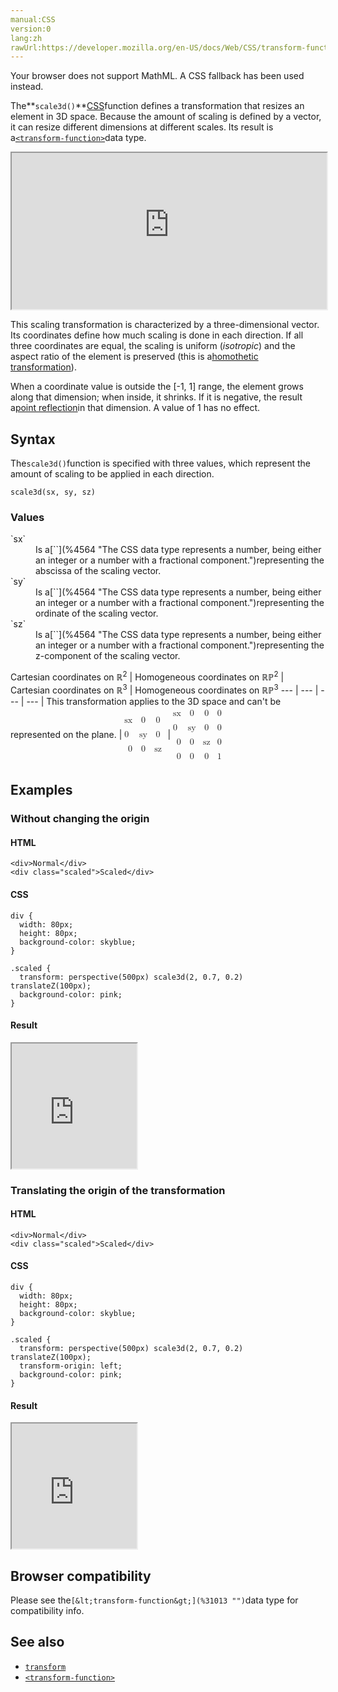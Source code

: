 ```yaml
---
manual:CSS
version:0
lang:zh
rawUrl:https://developer.mozilla.org/en-US/docs/Web/CSS/transform-function/scale3d
---
```






Your browser does not support MathML. A CSS fallback has been used instead.




The**`scale3d()`**[CSS](%427 "")function defines a transformation that resizes an element in 3D space. Because the amount of scaling is defined by a vector, it can resize different dimensions at different scales. Its result is a[`<transform-function>`](%28337 "The <transform-function> CSS data type represents a transformation that affects an element's appearance. Transformation functions can rotate, resize, distort, or move an element in 2D or 3D space. It is used in the transform property.")data type.

<iframe src='https://interactive-examples.mdn.mozilla.net/pages/css/function-scale3d.html' width='100%' height='250'></iframe>


This scaling transformation is characterized by a three-dimensional vector. Its coordinates define how much scaling is done in each direction. If all three coordinates are equal, the scaling is uniform (*isotropic*) and the aspect ratio of the element is preserved (this is a[homothetic transformation](%31902 "")).



When a coordinate value is outside the [-1, 1] range, the element grows along that dimension; when inside, it shrinks. If it is negative, the result a[point reflection](%31903 "")in that dimension. A value of 1 has no effect.


## Syntax<a name="Syntax"></a>


The`scale3d()`function is specified with three values, which represent the amount of scaling to be applied in each direction.


```
scale3d(sx, sy, sz)

```

### Values<a name="Values"></a>
<dl><dt id=''>`sx`</dt><dd>Is a[`<number>`](%4564 "The <number> CSS data type represents a number, being either an integer or a number with a fractional component.")representing the abscissa of the scaling vector.</dd><dt id=''>`sy`</dt><dd>Is a[`<number>`](%4564 "The <number> CSS data type represents a number, being either an integer or a number with a fractional component.")representing the ordinate of the scaling vector.</dd><dt id=''>`sz`</dt><dd>Is a[`<number>`](%4564 "The <number> CSS data type represents a number, being either an integer or a number with a fractional component.")representing the z-component of the scaling vector.</dd></dl>
Cartesian coordinates on ℝ<sup>2</sup> | Homogeneous coordinates on ℝℙ<sup>2</sup> | Cartesian coordinates on ℝ<sup>3</sup> | Homogeneous coordinates on ℝℙ<sup>3</sup> 
 ---  |  ---  |  ---  |  ---  | 
This transformation applies to the 3D space and can&#39;t be represented on the plane. | <math><mfenced><mtable><mtr>sx<mtd>0</mtd><mtd>0</mtd></mtr><mtr>0<mtd>sy</mtd><mtd>0</mtd></mtr><mtr><mtd>0</mtd><mtd>0</mtd><mtd>sz</mtd></mtr></mtable></mfenced></math> | <math><mfenced><mtable><mtr>sx<mtd>0</mtd><mtd>0</mtd><mtd>0</mtd></mtr><mtr>0<mtd>sy</mtd><mtd>0</mtd><mtd>0</mtd></mtr><mtr><mtd>0</mtd><mtd>0</mtd><mtd>sz</mtd><mtd>0</mtd></mtr><mtr><mtd>0</mtd><mtd>0</mtd><mtd>0</mtd><mtd>1</mtd></mtr></mtable></mfenced></math> 


## Examples<a name="Examples"></a>

### Without changing the origin<a name="Without_changing_the_origin"></a>

#### HTML<a name="HTML"></a>

```
<div>Normal</div>
<div class="scaled">Scaled</div>
```

#### CSS<a name="CSS"></a>

```
div {
  width: 80px;
  height: 80px;
  background-color: skyblue;
}

.scaled {
  transform: perspective(500px) scale3d(2, 0.7, 0.2) translateZ(100px);
  background-color: pink;
}
```

#### Result<a name="Result"></a>


<iframe src='https://mdn.mozillademos.org/en-US/docs/Web/CSS/transform-function/scale3d$samples/Without_changing_the_origin?revision=1358401' width='200' height='200'></iframe>



### Translating the origin of the transformation<a name="Translating_the_origin_of_the_transformation"></a>

#### HTML<a name="HTML_2"></a>

```
<div>Normal</div>
<div class="scaled">Scaled</div>
```

#### CSS<a name="CSS_2"></a>

```
div {
  width: 80px;
  height: 80px;
  background-color: skyblue;
}

.scaled {
  transform: perspective(500px) scale3d(2, 0.7, 0.2) translateZ(100px);
  transform-origin: left;
  background-color: pink;
}
```

#### Result<a name="Result_2"></a>


<iframe src='https://mdn.mozillademos.org/en-US/docs/Web/CSS/transform-function/scale3d$samples/Translating_the_origin_of_the_transformation?revision=1358401' width='200' height='200'></iframe>



## Browser compatibility<a name="Browser_compatibility"></a>


Please see the`[&lt;transform-function&gt;](%31013 "")`data type for compatibility info.


## See also<a name="See_also"></a>

* [`transform`](%6321 "The transform CSS property lets you rotate, scale, skew, or translate a given element. This is achieved by modifying the coordinate space of the CSS visual formatting model.")
* [`<transform-function>`](%28337 "The <transform-function> CSS data type represents a transformation that affects an element's appearance. Transformation functions can rotate, resize, distort, or move an element in 2D or 3D space. It is used in the transform property.")



